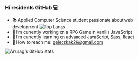 ### Hi residents GitHub 💻

- 📚 Applied Computer Science student passionate about web development 
![Top Langs](https://github-readme-stats.vercel.app/api/top-langs/?username=KetrinZireael&theme=react)
- 🔭 I’m currently working on a RPG Game in vanilla JavaScript
- 🌱 I’m currently learning on advanced JavaScript, Sass, React
- 📧 How to reach me: geleczkak26@gmail.com

![Anurag's GitHub stats](https://github-readme-stats.vercel.app/api?username=KetrinZireael&theme=react&show_icons=true)
